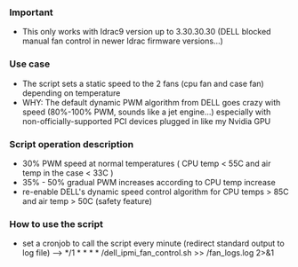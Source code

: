 ### Important
- This only works with Idrac9 version up to 3.30.30.30 (DELL blocked manual fan control in newer Idrac firmware versions...)

### Use case
- The script sets a static speed to the 2 fans (cpu fan and case fan) depending on temperature
- WHY: The default dynamic PWM algorithm from DELL goes crazy with speed (80%-100% PWM, sounds like a jet engine...) especially with 
  non-officially-supported PCI devices plugged in like my Nvidia GPU 

### Script operation description
- 30% PWM speed at normal temperatures ( CPU temp < 55C and air temp in the case < 33C )
- 35% - 50% gradual PWM increases according to CPU temp increase 
- re-enable DELL's dynamic speed control algorithm for CPU temps > 85C and air temp > 50C (safety feature)

### How to use the script
- set a cronjob to call the script every minute (redirect standard output to log file)
  --> */1 * * * * /dell_ipmi_fan_control.sh >> /fan_logs.log 2>&1
